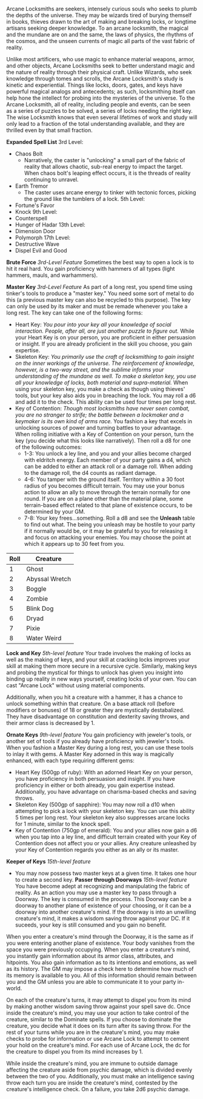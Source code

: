 Arcane Locksmiths are seekers, intensely curious souls who seeks to plumb the depths of the universe. They may be wizards tired of burying themself in books, thieves drawn to the art of making and breaking locks, or longtime artisans seeking deeper knowledge. To an arcane locksmith, the magical and the mundane are on and the same, the laws of physics, the rhythms of the cosmos, and the unseen currents of magic all parts of the vast fabric of reality. 

Unlike most artificers, who use magic to enhance material weapons, armor, and other objects, Arcane Locksmiths seek to better understand magic and the nature of reality through their physical craft. Unlike Wizards, who seek knowledge through tomes and scrolls, the Arcane Locksmith's study is kinetic and experiential. Things like locks, doors, gates, and keys have powerful magical analogs and antecedents; as such, locksmithing itself can help hone the intellect for probing into the mysteries of the universe. To the Arcane Locksmith, all of reality, including people and events, can be seen as a series of puzzles to be solved, a series of locks needing the right key. The wise Locksmith knows that even several lifetimes of work and study will only lead to a fraction of the total understanding available, and they are thrilled even by that small fraction. 

**Expanded Spell List**
3rd Level:
- Chaos Bolt
	- Narratively, the caster is "unlocking" a small part of the fabric of reality that allows chaotic, sub-real energy to impact the target. When chaos bolt's leaping effect occurs, it is the threads of reality continuing to unravel.
- Earth Tremor
	- The caster uses arcane energy to tinker with tectonic forces, picking the ground like the tumblers of a lock.
5th Level:
- Fortune's Favor
- Knock
9th Level:
- Counterspell
- Hunger of Hadar
13th Level:
- Dimension Door
- Polymorph
17th Level:
- Destructive Wave
- Dispel Evil and Good


**Brute Force**
*3rd-Level Feature*
Sometimes the best way to open a lock is to hit it real hard. You gain proficiency with hammers of all types (light hammers, mauls, and warhammers). 

**Master Key** 
*3rd-Level Feature*
As part of a long rest, you spend time using tinker's tools to produce a "master key." You need some sort of metal to do this (a previous master key can also be recycled to this purpose). The key can only be used by its maker and must be remade whenever you take a long rest. The key can take one of the following forms:
- Heart Key: *You pour into your key all your knowledge of social interaction. People, after all, are just another puzzle to figure out.* While your Heart Key is on your person, you are proficient in either persuasion or insight. If you are already proficient in the skill you choose, you gain expertise.
- Skeleton Key: *You primarily use the craft of locksmithing to gain insight on the inner workings of the universe. The reinforcement of knowledge, however, is a two-way street, and the sublime informs your understanding of the mundane as well. To make a skeleton key, you use all your knowledge of locks, both material and supra-material.* When using your skeleton key, you make a check as though using thieves' tools, but your key also aids you in breaching the lock. You may roll a d6 and add it to the check. This ability can be used four times per long rest.
- Key of Contention: *Though most locksmiths have never seen combat, you are no stranger to strife; the battle between a lockmaker and a keymaker is its own kind of arms race.* You fashion a key that excels in unlocking sources of power and turning battles to your advantage. When rolling initiative with a Key of Contention on your person, turn the key (you decide what this looks like narratively). Then roll a d8 for one of the following outcomes:
	- 1-3: You unlock a ley line, and you and your allies become charged with eldritch energy. Each member of your party gains a d4, which can be added to either an attack roll or a damage roll. When adding to the damage roll, the d4 counts as radiant damage.
	 - 4-6: You tamper with the ground itself. Territory within a 30 foot radius of you becomes difficult terrain. You may use your bonus action to allow an ally to move through the terrain normally for one round. If you are on a plane other than the material plane, some terrain-based effect related to that plane of existence occurs, to be determined by your GM. 
	- 7-8: Your key frees...something. Roll a d8 and see the **Unleash** table to find out what. The being you unleash may be hostile to your party if it normally would be, or it may be grateful to you for releasing it and  focus on attacking your enemies. You may choose the point at which it appears up to 30 feet from you. 
			


Roll | Creature
------- | -----
1 | Ghost
2 | Abyssal Wretch
3 | Boggle
4 | Zombie
5 | Blink Dog
6 | Dryad
7 | Pixie
8 | Water Weird
		

**Lock and Key**
*5th-level feature*
Your trade involves the making of locks as well as the making of keys, and your skill at cracking locks improves your skill at making them more secure in a recursive cycle. Similarly, making keys and probing the mystical for things to unlock has given you insight into binding up reality in new ways yourself, creating locks of your own. You can cast "Arcane Lock" without using material components.

Additionally, when you hit a creature with a hammer, it has a chance to unlock something within that creature. On a base attack roll (before modifiers or bonuses) of 18 or greater they are mystically destabalized. They have disadvantage on constitution and dexterity saving throws, and their armor class is decreased by 1.

**Ornate Keys**
*9th-level feature*
You gain proficiency with jeweler's tools, or another set of tools if you already have proficiency with jeweler's tools. When you fashion a Master Key during a long rest, you can use these tools to inlay it with gems. A Master Key adorned in this way is magically enhanced, with each type requiring different gems:
- Heart Key (500gp of ruby): With an adorned Heart Key on your person, you have proficiency in both persuasion and insight. If you have proficiency in either or both already, you gain expertise instead. Additionally, you have advantage on charisma-based checks and saving throws.
- Skeleton Key (500gp of sapphire): You may now roll a d10 when attempting to pick a lock with your skeleton key. You can use this ability 5 times per long rest. Your skeleton key also suppresses arcane locks for 1 minute, similar to the knock spell.
- Key of Contention (750gp of emerald): You and your allies now gain a d6 when you tap into a ley line, and difficult terrain created with your Key of Contention does not affect you or your allies. Any creature unleashed by your Key of Contention regards you either as an ally or its master.

**Keeper of Keys**
*15th-level feature*
- You may now possess two master keys at a given time. It takes one hour to create a second key. 
**Passer through Doorways**
*15th-level feature*
You have become adept at recognizing and manipulating the fabric of reality. As an action you may use a master key to pass through a Doorway. The key is consumed in the process. This Doorway can be a doorway to another plane of existence of your choosing, or it can be a doorway into another creature's mind. If the doorway is into an unwilling creature's mind, it makes a wisdom saving throw against your DC. If it suceeds, your key is still consumed and you gain no benefit.

When you enter a creature's mind through the Doorway, it is the same as if you were entering another plane of existence. Your body vanishes from the space you were previously occupying. When you enter a creature's mind, you instantly gain information about its armor class, attributes, and hitpoints. You also gain information as to its intentions and emotions, as well as its history. The GM may impose a check here to determine how much of its memory is available to you. All of this information should remain between you and the GM unless you are able to communicate it to your party in-world.

On each of the creature's turns, it may attempt to dispel you from its mind by making another wisdom saving throw against your spell save dc. Once inside the creature's mind, you may use your action to take control of the creature, similar to the Dominate spells. If you choose to dominate the creature, you decide what it does on its turn after its saving throw. For the rest of your turns while you are in the creature's mind, you may make checks to probe for information or use Arcane Lock to attempt to cement your hold on the creature's mind. For each use of Arcane Lock, the dc for the creature to dispel you from its mind increases by 1. 

While inside the creature's mind, you are immune to outside damage affecting the creature aside from psychic damage, which is divided evenly between the two of you. Additionally, you must make an intelligence saving throw each turn you are inside the creature's mind, contested by the creature's intelligence check. On a failure, you take 2d6 psychic damage. 